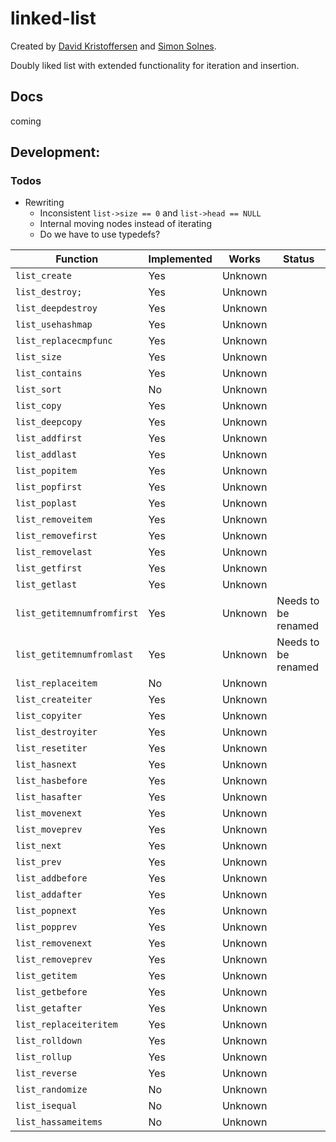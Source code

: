 # linked-list

Created by [David Kristoffersen](https://github.com/davidkristoffersen/) and [Simon Solnes](https://github.com/simonsolnes/).

Doubly liked list with extended functionality for iteration and insertion.

## Docs
coming

## Development:

### Todos
* Rewriting
	* Inconsistent `list->size == 0` and `list->head == NULL`
	* Internal moving nodes instead of iterating
	* Do we have to use typedefs?

| Function 						| Implemented 	| Works		| Status	|
|-------------------------------|---------------|-----------|-----------|
| `list_create`					| Yes			| Unknown	||
| `list_destroy;`				| Yes			| Unknown	||
| `list_deepdestroy`			| Yes			| Unknown	||
| `list_usehashmap`				| Yes			| Unknown	||
| `list_replacecmpfunc`			| Yes			| Unknown	||
| `list_size`					| Yes			| Unknown	||
| `list_contains`				| Yes			| Unknown	||
| `list_sort`					| No			| Unknown	||
| `list_copy`					| Yes			| Unknown	||
| `list_deepcopy`				| Yes			| Unknown	||
| `list_addfirst`				| Yes			| Unknown	||
| `list_addlast`				| Yes			| Unknown	||
| `list_popitem`				| Yes			| Unknown	||
| `list_popfirst`				| Yes			| Unknown	||
| `list_poplast`				| Yes			| Unknown	||
| `list_removeitem`				| Yes			| Unknown	||
| `list_removefirst`			| Yes			| Unknown	||
| `list_removelast`				| Yes			| Unknown	||
| `list_getfirst`				| Yes			| Unknown	||
| `list_getlast`				| Yes			| Unknown	||
| `list_getitemnumfromfirst`	| Yes			| Unknown	| Needs to be renamed|
| `list_getitemnumfromlast`		| Yes			| Unknown	| Needs to be renamed|
| `list_replaceitem`			| No			| Unknown	||
| `list_createiter`				| Yes			| Unknown	||
| `list_copyiter`				| Yes			| Unknown	||
| `list_destroyiter`			| Yes			| Unknown	||
| `list_resetiter`				| Yes			| Unknown	||
| `list_hasnext`				| Yes			| Unknown	||
| `list_hasbefore`				| Yes			| Unknown	||
| `list_hasafter`				| Yes			| Unknown	||
| `list_movenext`				| Yes			| Unknown	||
| `list_moveprev`				| Yes			| Unknown	||
| `list_next`					| Yes			| Unknown	||
| `list_prev`					| Yes			| Unknown	||
| `list_addbefore`				| Yes			| Unknown	||
| `list_addafter`				| Yes			| Unknown	||
| `list_popnext`				| Yes			| Unknown	||
| `list_popprev`				| Yes			| Unknown	||
| `list_removenext`				| Yes			| Unknown	||
| `list_removeprev`				| Yes			| Unknown	||
| `list_getitem`				| Yes			| Unknown	||
| `list_getbefore`				| Yes			| Unknown	||
| `list_getafter`				| Yes			| Unknown	||
| `list_replaceiteritem`		| Yes			| Unknown	||
| `list_rolldown`				| Yes			| Unknown	||
| `list_rollup`					| Yes			| Unknown	||
| `list_reverse`				| Yes			| Unknown	||
| `list_randomize`				| No			| Unknown	||
| `list_isequal`				| No			| Unknown	||
| `list_hassameitems`			| No			| Unknown	||
